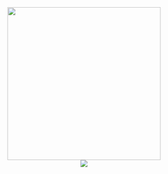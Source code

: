 <div align='center'>
 <a href="#"><img src="https://github-readme-stats.vercel.app/api?username=ZhiiwChen&show_icons=true&count_private=true&theme=drak" width="350"></a>
 
</div>

<div align="center"> <img src="https://metrics.lecoq.io/ZhiiwChen?template=classic&config.timezone=Asia%2FShanghai"> </div>
 
